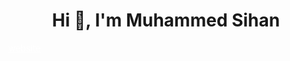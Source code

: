 <h1 align="center">Hi 👋, I'm Muhammed Sihan</h1>
<a href="https://cyph1re.github.io" style="color: white; text-align: center;">website</a>

